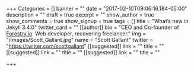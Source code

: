 +++
Categories = []
banner = ""
date = "2017-02-10T09:06:16.184-05:00"
description = ""
draft = true
excerpt = ""
show_author = true
show_comments = true
show_signup = true
tags = []
title = "What’s new in Jekyll 3.4.0"
twitter_card = ""
[[author]]
bio = "CEO and Co-founder of <a href='https://forestry.io' title='Forestry.io CMS'>Forestry.io</a>. Web developer, recovering freelancer."
img = "/images/Scott_Gallant.jpg"
name = "Scott Gallant"
twitter = "https://twitter.com/scottgallant"
[[suggested]]
link = ""
title = ""
[[suggested]]
link = ""
title = ""
[[suggested]]
link = ""
title = ""

+++
